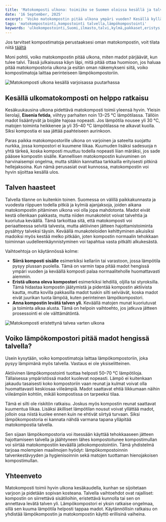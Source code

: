 ```yaml
---
title: 'Matokomposti ulkona: toimiiko se Suomen oloissa kesällä ja talvella?'
date: '16 September, 2025'
excerpt: 'Voiko matokompostin pitää ulkona ympäri vuoden? Kesällä kyllä, mutta talvella tilanne muuttuu. Tässä oppaassa kerrotaan, miten ulkomatokomposti toimii, mitä madot kestävät ja voiko lämpökompostori auttaa pitämään matokompostin hengissä talven yli.'
tags: 'matokompostointi,kompostointi talvella,lämpökompostointi'
keywords: 'ulkokompostointi,Suomi,ilmasto,talvi,kylmä,pakkaset,eristys,matokomposti,kompostimadot,selviytyminen,hoito,ratkaisut,keittiöjäte,biojäte,vuodenaikojen vaihtelu,kompostointi,vinkit,suojaaminen,luonnonolosuhteet,kotipuutarha,mökkikompostointi,ympäristö'
---
```


<aside>Jos tarvitset kompostimatoja perustaaksesi oman matokompostin, voit tilata niitä <a href="https://www.luomuliero.fi/madot">täältä</a></aside>

Moni pohtii, voiko matokompostin pitää ulkona, miten madot pärjäävät, kun tulee talvi. Tässä julkaisussa käyn läpi, mitä pitää ottaa huomioon, jos haluaa pitää matokompostoria ulkona ja esitän oman näkemykseni siitä, voiko kompostimatoja laittaa perinteiseen lämpökompostoriin.

<picture>
  <source srcset="/images/posts/matokomposti-ulkona-suomessa/matokomposti_ulkona_kesalla-800.avif 800w, /images/posts/matokomposti-ulkona-suomessa/matokomposti_ulkona_kesalla-1200.avif 1200w" type="image/avif">
  <source srcset="/images/posts/matokomposti-ulkona-suomessa/matokomposti_ulkona_kesalla-800.webp 800w, /images/posts/matokomposti-ulkona-suomessa/matokomposti_ulkona_kesalla-1200.webp 1200w" type="image/webp">
  <img src="/images/posts/matokomposti-ulkona-suomessa/matokomposti_ulkona_kesalla-800.jpg" srcset="/images/posts/matokomposti-ulkona-suomessa/matokomposti_ulkona_kesalla-800.jpg 800w, /images/posts/matokomposti-ulkona-suomessa/matokomposti_ulkona_kesalla-1200.jpg 1200w" alt="Matokomposti ulkona kesällä varjoisassa puutarhassa" sizes="(max-width: 600px) 100vw, 800px" style="max-width:100%;height:auto;" loading="lazy">
</picture>

## Kesällä ulkomatokomposti on helppo ratkaisu

Kesäkuukausina ulkona pidettävä matokomposti toimii yleensä hyvin. Yleisin lierolaji, **Eisenia fetida**, viihtyy parhaiten noin 13–25 °C lämpötilassa. Tällöin madot lisääntyvät ja biojäte hajoaa nopeasti. Jos lämpötila nousee yli 30 °C, matojen toiminta heikkenee ja yli 35–40 °C lämpötilassa ne alkavat kuolla. Siksi kompostia ei saa jättää paahteiseen aurinkoon.

Paras paikka matokompostorille ulkona on varjoinen ja sateelta suojattu nurkka, jossa kompostori ei kuumene liikaa. Kuumuden lisäksi sadesuoja n yhtä tärkeä, koska komposti muuttuu todella nopeasti liian märäksi, jos sade pääsee kompostin sisälle. Kannellisen matokompostin kuivuminen on harvinaisempi ongelma, mutta sitäkin kannattaa tarkkailla erityisesti pitkinä hellejaksoina. Kun nämä perusasiat ovat kunnossa, matokompostin voi hyvin sijoittaa kesällä ulos.

## Talven haasteet

Talvella tilanne on kuitenkin toinen. Suomessa on välillä paikkakunnasta ja vuodesta riippuen todella pitkiä ja kylmiä ajanjaksoja, joiden aikana matokompostin pitäminen ulkona voi olla jopa mahdotonta. Madot eivät kestä ollenkaan pakkasta, mutta niiden munakotelot voivat talvehtia ja kuoriutua keväällä. Tämä tarkoittaa sitä, että matokomposti voi periaatteessa selvitä talvesta, mutta aktiivinen jätteen hajottamistoiminta pysähtyy talveksi täysin. Keväällä munakoteloiden kehittyminen aikuisiksi madoiksi myös kestää melko pitkään, joten kompostin normaalin tehokkaan toiminnan uudelleenkäynnistyminen voi tapahtua vasta pitkälti alkukesästä.

Vaihtoehtoja on käytännössä kolme:

- **Siirrä komposti sisälle** esimerkiksi kellariin tai varastoon, jossa lämpötila pysyy plussan puolella. Tämä on varmin tapa pitää madot hengissä ympäri vuoden ja keväällä komposti palaa normaaliteholle huomattavasti aiemmin.
- **Eristä ulkona oleva kompostori** esimerkiksi lehdillä, oljilla tai styroksilla. Tämä hidastaa kompostin jäätymistä ja pidentää kompostin aktiivista kautta, mutta kovilla pakkasilla madot tuskin silti selviävät, koska madot eivät juurikan tuota lämpöä, kuten perinteinen lämpökompostori.
- **Anna kompostin levätä talven yli.** Keväällä matojen munat kuoriutuvat ja toiminta alkaa alusta. Tämä on helpoin vaihtoehto, jos jatkuva jätteen prosessointi ei ole välttämätöntä.

<picture>
  <source srcset="/images/posts/matokomposti-ulkona-suomessa/eristetty_matokomposti_ulkona-800.avif 800w, /images/posts/matokomposti-ulkona-suomessa/eristetty_matokomposti_ulkona-1200.avif 1200w" type="image/avif">
  <source srcset="/images/posts/matokomposti-ulkona-suomessa/eristetty_matokomposti_ulkona-800.webp 800w, /images/posts/matokomposti-ulkona-suomessa/eristetty_matokomposti_ulkona-1200.webp 1200w" type="image/webp">
  <img src="/images/posts/matokomposti-ulkona-suomessa/eristetty_matokomposti_ulkona-800.jpg" srcset="/images/posts/matokomposti-ulkona-suomessa/eristetty_matokomposti_ulkona-800.jpg 800w, /images/posts/matokomposti-ulkona-suomessa/eristetty_matokomposti_ulkona-1200.jpg 1200w" alt="Matokomposti eristettynä talvea varten ulkona" sizes="(max-width: 600px) 100vw, 800px" style="max-width:100%;height:auto;" loading="lazy">
</picture>

## Voiko lämpökompostori pitää madot hengissä talvella?

Usein kysytään, voiko kompostimatoja laittaa lämpökompostoriin, joka pysyy lämpimänä myös talvella. Vastaus ei ole yksiselitteinen.

Aktiivinen lämpökompostointi tuottaa helposti 50–70 °C lämpötiloja. Tällaisessa ympäristössä madot kuolevat nopeasti. Lämpö ei kuitenkaan jakaudu tasaisesti koko kompostoriin vaan reunat ja kulmat voivat olla huomattavasti keskiosaa viileämpiä. Madot saattavat ehtiä liikkumaan näihin viileämpiin kohtiin, mikäli kompostissa on tarpeeksi tilaa.

Tämä ei silti ole riskitön ratkaisu. Joskus myös kompostin reunat saattavat kuumentua liikaa. Lisäksi äkilliset lämpötilan nousut voivat yllättää madot, jolloin osa niistä kuolee ennen kuin ne ehtivät siirtyä turvaan. Siksi lämpökompostoria ei kannata nähdä varmana tapana ylläpitää matokompostia talvella.

Sen sijaan lämpökompostoria voi itsessään käyttää tehokkaaseen jätteen hajottamiseen talvella ja jäähtyneen lähes kompostoitunee kompostimullan voi siirtää matokompostiin keväällä jatkokompostointiin. Tämä yhdistelmä tarjoaa molempien maailmojen hyödyt: lämpökompostoinnin talvenkestävyyden ja hygienisoinnin sekä matojen tuottaman hienojakoisen kompostimullan.

## Yhteenveto

Matokomposti toimii hyvin ulkona kesäkaudella, kunhan se sijoitetaan varjoon ja pidetään sopivan kosteana. Talvella vaihtoehdot ovat rajalliset: kompostin on siirrettävä sisätiloihin, eristettävä kunnolla tai sen on annettava levätä talven yli. Lämpökompostori ei yksin ratkaise ongelmaa, sillä sen kuuma lämpötila helposti tappaa madot. Käytännöllisin ratkaisu on yhdistää lämpökompostin ja matokompostin käyttö erillisinä vaiheina.
